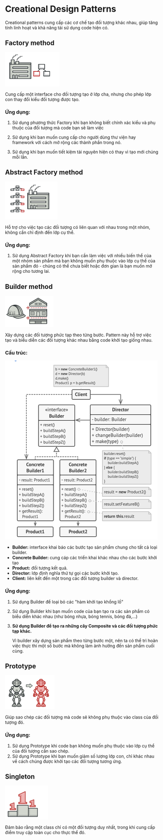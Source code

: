 # Creational Design Patterns 
Creational patterns cung cấp các cơ chế tạo đối tượng khác nhau, giúp tăng tính linh hoạt và khả năng tái sử dụng code hiện có. 

## Factory method 
![factory](./assets/factory.png)

Cung cấp một interface cho đối tượng tạo ở lớp cha, nhưng cho phép lớp con thay đổi kiểu đối tượng được tạo. 

### Ứng dụng: 
1. Sử dụng phương thức Factory khi bạn không biết chính xác kiểu và phụ thuộc của đối tượng mà code bạn sẽ làm việc 

2. Sử dụng khi ban muốn cung cấp cho người dùng thư viện hay framework với cách mở rộng các thành phần trong nó.

3. Sử dụng khi bạn muốn tiết kiệm tài nguyên hiện có thay vì tạo mới chúng mỗi lần. 

## Abstract Factory method 
![abstract_factory](./assets/abstract_factory.png)

Hỗ trợ cho việc tạo các đối tượng có liên quan với nhau trong một nhóm, không cần chỉ định đến lớp cụ thể. 

### Ứng dụng: 
1. Sử dụng Abstract Factory khi bạn cần làm việc với nhiều biến thể của một nhóm sản phẩm mà bạn không muốn phụ thuộc vào lớp cụ thể của sản phẩm đó - chúng có thể chưa biết hoặc đơn gian là bạn muốn mở rộng cho tương lai. 

## Builder method 
![builder](./assets/builder.png)

Xây dựng các đối tượng phức tạp theo từng bước. Pattern này hỗ trợ việc tạo và biểu diễn các đối tượng khác nhau bằng code khởi tạo giống nhau. 

### Cấu trúc: 
![structure builder](./assets/structure_builder.png)

* **Builder:** interface khai báo các bước tạo sản phẩm chung cho tất cả loại builder. 
* **Concrete Builder:** cung cáp các triển khai khác nhau cho các bước khởi tạo 
* **Product:** đối tượng kết quả. 
* **Director:** lớp định nghĩa thứ tự gọi các bước khởi tạo. 
* **Client:** liên kết đến một trong các đối tượng builder và director. 

### Ứng dụng: 
1. Sử dụng Builder để loại bỏ các "hàm khởi tạo khổng lồ"
2. Sử dụng Builder khi bạn muốn code của bạn tạo ra các sản phẩm có biểu diễn khác nhau (như bóng nhựa, bóng tennis, bóng đá,...)
3. **Sử dụng Builder để tạo ra những cây Composite và các đối tượng phức tạp khác.** 

    Vì builder xây dựng sản phẩm theo từng bước một, nên ta có thể trì hoãn việc thực thi một số bước mà không làm ảnh hưởng đến sản phẩm cuối cùng. 

## Prototype 
![prototpye](./assets/prototype.png)

Giúp sao chép các đối tượng mà code sẽ không phụ thuộc vào class của đối tượng đó. 

### Ứng dụng: 
1. Sử dụng Prototype khi code bạn không muốn phụ thuộc vào lớp cụ thể của đối tượng cần sao chép. 
2. Sử dụng Prototype khi bạn muốn giảm số lượng lớp con, chỉ khác nhau về cách chúng được khởi tạo các đối tượng tương ứng. 

## Singleton 
![singleton](./assets/singleton.png)

Đảm bảo rằng một class chỉ có một đối tượng duy nhất, trong khi cung cấp điểm truy cập toàn cục cho thực thể đó. 





